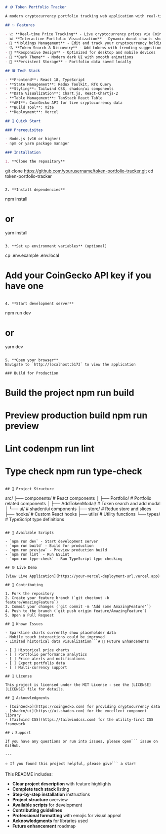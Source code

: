 ```markdown
# 🪙 Token Portfolio Tracker

A modern cryptocurrency portfolio tracking web application with real-time price data, interactive visualizations, and comprehensive watchlist management.

## ✨ Features

- 📈 **Real-time Price Tracking** - Live cryptocurrency prices via CoinGecko API
- 📊 **Interactive Portfolio Visualization** - Dynamic donut charts showing portfolio allocation
- 💼 **Holdings Management** - Edit and track your cryptocurrency holdings
- 🔍 **Token Search & Discovery** - Add tokens with trending suggestions and search
- 📱 **Responsive Design** - Optimized for desktop and mobile devices
- 🌙 **Dark Theme** - Modern dark UI with smooth animations
- 💾 **Persistent Storage** - Portfolio data saved locally

## 🛠 Tech Stack

- **Frontend**: React 18, TypeScript
- **State Management**: Redux Toolkit, RTK Query
- **Styling**: Tailwind CSS, shadcn/ui components
- **Data Visualization**: Chart.js, React-Chartjs-2
- **Table Management**: TanStack React Table
- **API**: CoinGecko API for live cryptocurrency data
- **Build Tool**: Vite
- **Deployment**: Vercel

## 🚀 Quick Start

### Prerequisites

- Node.js (v16 or higher)
- npm or yarn package manager

### Installation

1. **Clone the repository**
   ```
   git clone https://github.com/yourusername/token-portfolio-tracker.git
   cd token-portfolio-tracker
   ```

2. **Install dependencies**
   ```
   npm install
   # or
   yarn install
   ```

3. **Set up environment variables** (optional)
   ```
   cp .env.example .env.local
   # Add your CoinGecko API key if you have one
   ```

4. **Start development server**
   ```
   npm run dev
   # or
   yarn dev
   ```

5. **Open your browser**
   Navigate to `http://localhost:5173` to view the application

### Build for Production

```
# Build the project npm run build

# Preview production build npm run preview

# Lint codenpm run lint

# Type check npm run type-check
```

## 📁 Project Structure

```
src/
├── components/          # React components
│   ├── Portfolio/      # Portfolio related components
│   ├── AddTokenModal/  # Token search and add modal
│   └── ui/            # shadcn/ui components
├── store/             # Redux store and slices
├── hooks/             # Custom React hooks
├── utils/             # Utility functions
└── types/             # TypeScript type definitions
```

## 🔧 Available Scripts

- `npm run dev` - Start development server
- `npm run build` - Build for production
- `npm run preview` - Preview production build
- `npm run lint` - Run ESLint
- `npm run type-check` - Run TypeScript type checking

## 🌐 Live Demo

[View Live Application](https://your-vercel-deployment-url.vercel.app)

## 🤝 Contributing

1. Fork the repository
2. Create your feature branch (`git checkout -b feature/AmazingFeature`)
3. Commit your changes (`git commit -m 'Add some AmazingFeature'`)
4. Push to the branch (`git push origin feature/AmazingFeature`)
5. Open a Pull Request

## 📝 Known Issues

- Sparkline charts currently show placeholder data
- Mobile touch interactions could be improved
- Limited historical data visualization```# 🔮 Future Enhancements

- [ ] Historical price charts
- [ ] Portfolio performance analytics
- [ ] Price alerts and notifications
- [ ] Export portfolio data
- [ ] Multi-currency support

## 📜 License

This project is licensed under the MIT License - see the [LICENSE](LICENSE) file for details.

## 🙏 Acknowledgments

- [CoinGecko](https://coingecko.com) for providing cryptocurrency data
- [shadcn/ui](https://ui.shadcn.com) for the excellent component library
- [Tailwind CSS](https://tailwindcss.com) for the utility-first CSS framework

## 📞 Support

If you have any questions or run into issues, please open``` issue on GitHub.

---

⭐ If you found this project helpful, please give``` a star!
```

This README includes:

- **Clear project description** with feature highlights
- **Complete tech stack** listing
- **Step-by-step installation** instructions
- **Project structure** overview
- **Available scripts** for development
- **Contributing guidelines**
- **Professional formatting** with emojis for visual appeal
- **Acknowledgments** for libraries used
- **Future enhancement** roadmap
